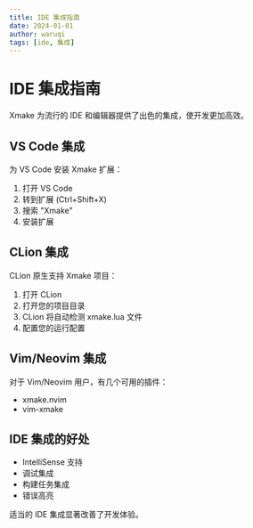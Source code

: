 ```yaml
---
title: IDE 集成指南
date: 2024-01-01
author: waruqi
tags: [ide, 集成]
---
```


# IDE 集成指南

Xmake 为流行的 IDE 和编辑器提供了出色的集成，使开发更加高效。

## VS Code 集成

为 VS Code 安装 Xmake 扩展：

1. 打开 VS Code
2. 转到扩展 (Ctrl+Shift+X)
3. 搜索 "Xmake"
4. 安装扩展

## CLion 集成

CLion 原生支持 Xmake 项目：

1. 打开 CLion
2. 打开您的项目目录
3. CLion 将自动检测 xmake.lua 文件
4. 配置您的运行配置

## Vim/Neovim 集成

对于 Vim/Neovim 用户，有几个可用的插件：

- xmake.nvim
- vim-xmake

## IDE 集成的好处

- IntelliSense 支持
- 调试集成
- 构建任务集成
- 错误高亮

适当的 IDE 集成显著改善了开发体验。